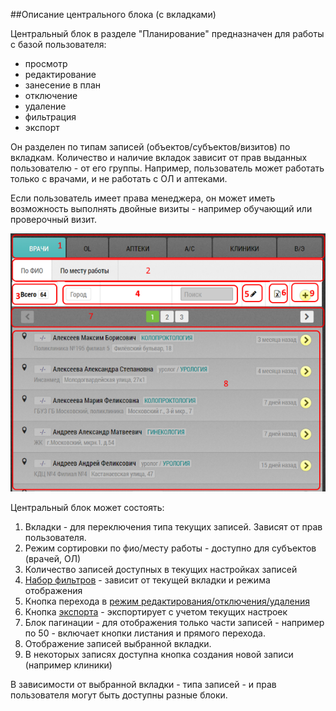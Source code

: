 ##Описание центрального блока (с вкладками)

Центральный блок в разделе "Планирование" предназначен для работы 
с базой пользователя:
  - просмотр
  - редактирование
  - занесение в план
  - отключение
  - удаление
  - фильтрация
  - экспорт
  
Он разделен по типам записей (объектов/субъектов/визитов) по вкладкам.
Количество и наличие вкладок зависит от прав выданных пользователю - от его группы.
Например, пользователь может работать только с врачами, и не работать с ОЛ и аптеками.

Если пользователь имеет права менеджера, он может иметь возможность 
выполнять двойные визиты - например обучающий или проверочный визит.

![](../images/rep-planning-central-block.png)

Центральный блок может состоять:
  1. Вкладки - для переключения типа текущих записей. Зависят от прав пользователя.
  2. Режим сортировки по фио/месту работы - доступно для субъектов (врачей, ОЛ)
  3. Количество записей доступных в текущих настройках записей
  4. [Набор фильтров](rep-planning-central-block-filters.md) - зависит от текущей вкладки и режима отображения
  5. Кнопка перехода в [режим редактирования/отключения/удаления](rep-planning-central-block-edit.md)
  6. Кнопка [экспорта](rep-planning-central-block-export.md) - экспортирует с учетом текущих настроек
  7. Блок пагинации - для отображения только части записей - например по 50 - включает 
  кнопки листания и прямого перехода.
  8. Отображение записей выбранной вкладки.
  9. В некоторых записях доступна кнопка создания новой записи (например клиники)

В зависимости от выбранной вкладки - типа записей - и прав пользователя 
могут быть доступны разные блоки.
